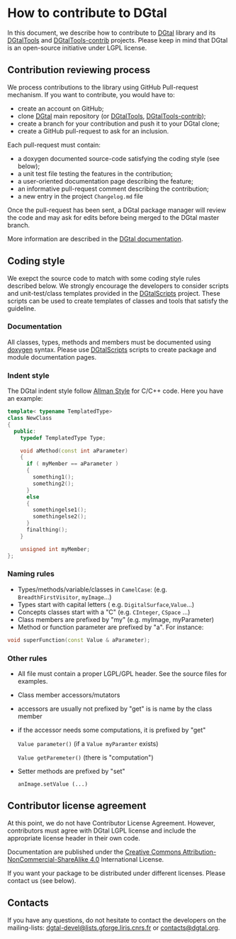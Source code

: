 # How to contribute to DGtal

In this document, we describe how to contribute to [DGtal](http://dgtal.org) library and its [DGtalTools](http://dgtal.org/tools) and [DGtalTools-contrib](http://dgtal.org/tools) projects.
Please keep in mind that DGtal is an open-source initiative under LGPL license.

## Contribution reviewing process

We process contributions to the library using GitHub Pull-request mechanism. If you want to contribute, you would have to:
* create an account on GitHub;
* clone [DGtal](https://github.com/DGtal-team/DGtal) main repository (or [DGtalTools](https://github.com/DGtal-team/DGtalTools), [DGtalTools-contrib](https://github.com/DGtal-team/DDGtalTools-contrib));
* create a branch for your contribution and push it to your DGtal clone;
* create a GitHub pull-request to ask for an inclusion.

Each pull-request must contain:
* a doxygen documented source-code satisfying the coding style (see below);
* a unit test file testing the features in the contribution;
* a user-oriented documentation page describing the feature;
* an informative pull-request comment describing the contribution;
* a new entry in the project ```Changelog.md``` file

Once the pull-request has been sent, a DGtal package manager will review the code and may ask for edits before being merged to the DGtal master branch.

More information are described in the [DGtal documentation](http://dgtal.org/doc/stable/moduleFAQGit.html).

## Coding style

We exepct the source code to match with some coding style rules described below. We strongly encourage the developers to consider scripts and unit-test/class templates provided in the [DGtalScripts](https://github.com/DGtal-team/DGtalScripts) project. These scripts can be used to create templates of classes and tools that satisfy the guideline.

### Documentation

All classes, types, methods and members must be documented using [doxygen](http://doxygen.org) syntax. Please use [DGtalScripts](https://github.com/DGtal-team/DGtalScripts) scripts to create package and module documentation pages.

### Indent style

The DGtal indent style follow [Allman Style](https://en.wikipedia.org/wiki/Indent_style#Allman_style) for C/C++ code. Here you have an example:
```c++
template< typename TemplatedType>
class NewClass
{
  public:
    typedef TemplatedType Type;

    void aMethod(const int aParameter)
    {
      if ( myMember == aParameter )
      {
        something1();
        something2();
      }
      else
      {
        somethingelse1();
        somethingelse2();
      }
      finalthing();
    }

    unsigned int myMember;
};
```
### Naming rules

* Types/methods/variable/classes in ```CamelCase```: (e.g.  ```BreadthFirstVisitor```, ```myImage```...)
* Types start with capital letters ( e.g. ```DigitalSurface```,```Value```...)
* Concepts classes start with a "C" (e.g. ```CInteger```, ```CSpace``` ...)
* Class members are prefixed by "my" (e.g.  myImage, myParameter)
* Method or function parameter are prefixed by "a". For instance:

``` c++
void superFunction(const Value & aParameter);
```

### Other rules

* All file must contain a proper LGPL/GPL header. See the source files for examples.
* Class member accessors/mutators
 * accessors are usually not prefixed by "get" is is name by the class member
 * if the accessor needs some computations, it is prefixed by "get"

      `Value parameter()` (if a `Value myParamter` exists)

      `Value getParemeter()` (there is "computation")

 * Setter methods are prefixed by "set"

      `anImage.setValue (...)`


## Contributor license agreement

At this point, we do not have  Contributor License Agreement. However, contributors must agree with DGtal LGPL license and include the appropriate license header in their own code.

Documentation are published under the [Creative Commons  Attribution-NonCommercial-ShareAlike 4.0](http://creativecommons.org/licenses/by-nc-sa/4.0/) International License.

If you want your package to be distributed under different licenses. Please contact us (see below). 

## Contacts

If you have any questions, do not hesitate to contact the developers  on the mailing-lists: [dgtal-devel@lists.gforge.liris.cnrs.fr](mailto:dgtal-devel@lists.gforge.liris.cnrs.fr) or [contacts@dgtal.org](mailto:contacts@dgtal.org).
